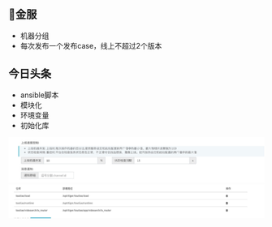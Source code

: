 ## 🐜金服

* 机器分组
* 每次发布一个发布case，线上不超过2个版本



## 今日头条
* ansible脚本
* 模块化
* 环境变量
* 初始化库




![image](../images/头条发布工具-上线速度控制.jpeg)
![image](../images/头条发布工具-文件部署.jpeg)
